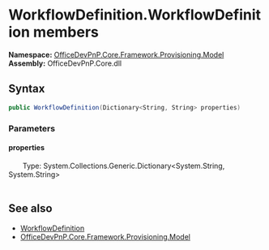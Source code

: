 # WorkflowDefinition.WorkflowDefinition members 
  

**Namespace:** [OfficeDevPnP.Core.Framework.Provisioning.Model](OfficeDevPnP.Core.Framework.Provisioning.Model.md)  
**Assembly:** OfficeDevPnP.Core.dll  
## Syntax
```C#
public WorkflowDefinition(Dictionary<String, String> properties)
```
### Parameters
#### properties  
&emsp;&emsp;Type: System.Collections.Generic.Dictionary<System.String, System.String>  
&emsp;&emsp;  


## See also
- [WorkflowDefinition](OfficeDevPnP.Core.Framework.Provisioning.Model.WorkflowDefinition.md)
- [OfficeDevPnP.Core.Framework.Provisioning.Model](OfficeDevPnP.Core.Framework.Provisioning.Model.md)
